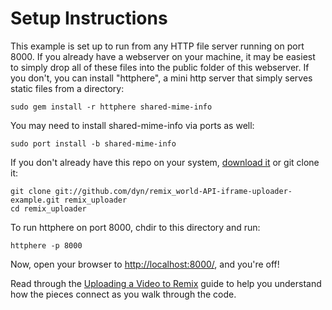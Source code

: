 # Setup Instructions

This example is set up to run from any HTTP file server running on port 8000. If you already have a webserver on your machine, it may be easiest to simply drop all of these files into the public folder of this webserver. If you don't, you can install "httphere", a mini http server that simply serves static files from a directory:

    sudo gem install -r httphere shared-mime-info

You may need to install shared-mime-info via ports as well:

    sudo port install -b shared-mime-info

If you don't already have this repo on your system, [download it](http://github.com/dyn/remix_world-API-iframe-uploader-example/zipball/master) or git clone it:

    git clone git://github.com/dyn/remix_world-API-iframe-uploader-example.git remix_uploader
    cd remix_uploader

To run httphere on port 8000, chdir to this directory and run:

    httphere -p 8000

Now, open your browser to [http://localhost:8000/](http://localhost:8000/), and you're off!

Read through the [Uploading a Video to Remix](http://rw.staging.iremix.org/docs/guides/uploading_videos) guide to help you understand how the pieces connect as you walk through the code.
